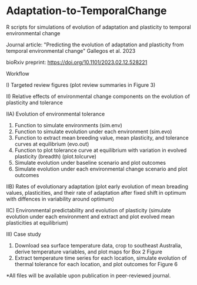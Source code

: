 # Adaptation-to-TemporalChange
R scripts for simulations of evolution of adaptation and plasticity to temporal environmental change

Journal article: "Predicting the evolution of adaptation and plasticity from temporal environmental change" Gallegos et al. 2023

bioRxiv preprint: https://doi.org/10.1101/2023.02.12.528221

Workflow

I) Targeted review figures (plot review summaries in Figure 3)

II) Relative effects of environmental change components on the evolution of plasticity and tolerance
	
IIA) Evolution of environmental tolerance

1) Function to simulate environments (sim.env)
2) Function to simulate evolution under each environment (sim.evo)
3) Function to extract mean breeding value, mean plasticity, and tolerance curves at equilibrium (evo.out)
4) Function to plot tolerance curve at equilibrium with variation in evolved plasticity (breadth) (plot.tolcurve)
5) Simulate evolution under baseline scenario and plot outcomes
6) Simulate evolution under each environmental change scenario and plot outcomes
	
IIB) Rates of evolutionary adaptation (plot early evolution of mean breading values, plasticities, and their rate of adaptation after fixed shift in optimum with diffences in variability around optimum)

IIC) Environmental predictability and evolution of plasticity (simulate evolution under each environment and extract and plot evolved mean plasticities at equilibrium)

III) Case study

1) Download sea surface temperature data, crop to southeast Australia, derive temperature variables, and plot maps for Box 2 Figure
2) Extract temperature time series for each location, simulate evolution of thermal tolerance for each location, and plot outcomes for Figure 6

*All files will be available upon publication in peer-reviewed journal.
